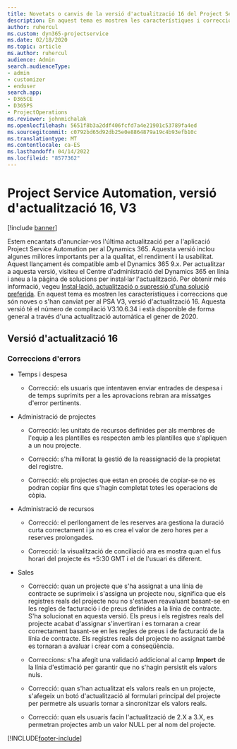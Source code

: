 ```yaml
---
title: Novetats o canvis de la versió d'actualització 16 del Project Service Automation, V3
description: En aquest tema es mostren les característiques i correccions disponibles al Project Service Automation V3, versió d'actualització 16.
author: ruhercul
ms.custom: dyn365-projectservice
ms.date: 02/18/2020
ms.topic: article
ms.author: ruhercul
audience: Admin
search.audienceType:
- admin
- customizer
- enduser
search.app:
- D365CE
- D365PS
- ProjectOperations
ms.reviewer: johnmichalak
ms.openlocfilehash: 5651f8b3a2ddf406fcfd7a4e21901c53789fa4ed
ms.sourcegitcommit: c0792bd65d92db25e0e8864879a19c4b93efb10c
ms.translationtype: MT
ms.contentlocale: ca-ES
ms.lasthandoff: 04/14/2022
ms.locfileid: "8577362"
---
```

# <a name="project-service-automation-update-release-16-v3"></a>Project Service Automation, versió d'actualització 16, V3

[!include [banner](../includes/psa-now-project-operations.md)]

Estem encantats d'anunciar-vos l'última actualització per a l'aplicació Project Service Automation per al Dynamics 365. Aquesta versió inclou algunes millores importants per a la qualitat, el rendiment i la usabilitat.  Aquest llançament és compatible amb el Dynamics 365 9.x. Per actualitzar a aquesta versió, visiteu el Centre d'administració del Dynamics 365 en línia i aneu a la pàgina de solucions per instal·lar l'actualització. Per obtenir més informació, vegeu [Instal·lació, actualització o supressió d'una solució preferida](/dynamics365/project-service/upgrade-psa-home-page).
En aquest tema es mostren les característiques i correccions que són noves o s'han canviat per al PSA V3, versió d'actualització 16. Aquesta versió té el número de compilació V3.10.6.34 i està disponible de forma general a través d'una actualització automàtica el gener de 2020.


## <a name="update-release-16"></a>Versió d'actualització 16

### <a name="bug-fixes"></a>Correccions d'errors

-   Temps i despesa

    -   Correcció: els usuaris que intentaven enviar entrades de despesa i de temps suprimits per a les aprovacions rebran ara missatges d'error pertinents.

-   Administració de projectes

    -   Correcció: les unitats de recursos definides per als membres de l'equip a les plantilles es respecten amb les plantilles que s'apliquen a un nou projecte.

    -   Correcció: s'ha millorat la gestió de la reassignació de la propietat del registre.

    -   Correcció: els projectes que estan en procés de copiar-se no es podran copiar fins que s'hagin completat totes les operacions de còpia.

-   Administració de recursos

    -   Correcció: el perllongament de les reserves ara gestiona la duració curta correctament i ja no es crea el valor de zero hores per a reserves prolongades.

    -   Correcció: la visualització de conciliació ara es mostra quan el fus horari del projecte és +5:30 GMT i el de l'usuari és diferent.

-   Sales

    -   Correcció: quan un projecte que s'ha assignat a una línia de contracte se suprimeix i s'assigna un projecte nou, significa que els registres reals del projecte nou no s'estaven reavaluant basant-se en les regles de facturació i de preus definides a la línia de contracte. S'ha solucionat en aquesta versió. Els preus i els registres reals del projecte acabat d'assignar s'invertiran i es tornaran a crear correctament basant-se en les regles de preus i de facturació de la línia de contracte. Els registres reals del projecte no assignat també es tornaran a avaluar i crear com a conseqüència.

    -   Correccions: s'ha afegit una validació addicional al camp **Import** de la línia d'estimació per garantir que no s'hagin persistit els valors nuls.

    -   Correcció: quan s'han actualitzat els valors reals en un projecte, s'afegeix un botó d'actualització al formulari principal del projecte per permetre als usuaris tornar a sincronitzar els valors reals.

    -   Correcció: quan els usuaris facin l'actualització de 2.X a 3.X, es permetran projectes amb un valor NULL per al nom del projecte.



[!INCLUDE[footer-include](../includes/footer-banner.md)]
